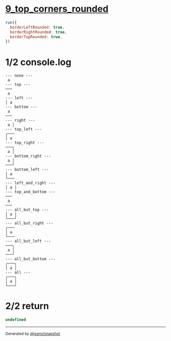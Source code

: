 # [9_top_corners_rounded](../../table_1_cell.test.mjs#L172)

```js
run({
  borderLeftRounded: true,
  borderRightRounded: true,
  borderTopRounded: true,
})
```

# 1/2 console.log

```console
--- none ---
 a 
--- top ---
───
 a 
--- left ---
│ a 
--- bottom ---
 a 
───
--- right ---
 a │
--- top_left ---
╭───
│ a 
--- top_right ---
───╮
 a │
--- bottom_right ---
 a │
───┘
--- bottom_left ---
│ a 
└───
--- left_and_right ---
│ a │
--- top_and_bottom ---
───
 a 
───
--- all_but_top ---
│ a │
└───┘
--- all_but_right ---
╭───
│ a 
└───
--- all_but_left ---
───╮
 a │
───┘
--- all_but_bottom ---
╭───╮
│ a │
--- all ---
╭───╮
│ a │
└───┘
```

# 2/2 return

```js
undefined
```

---

<sub>
  Generated by <a href="https://github.com/jsenv/core/tree/main/packages/tooling/snapshot">@jsenv/snapshot</a>
</sub>
